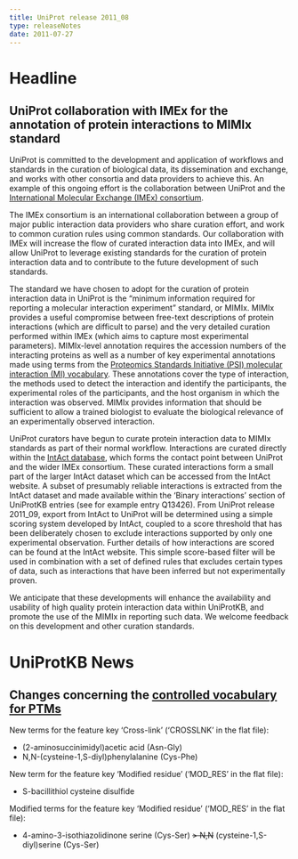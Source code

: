 ```yaml
---
title: UniProt release 2011_08
type: releaseNotes
date: 2011-07-27
---
```


# Headline

## UniProt collaboration with IMEx for the annotation of protein interactions to MIMIx standard

UniProt is committed to the development and application of workflows and standards in the curation of biological data, its dissemination and exchange, and works with other consortia and data providers to achieve this. An example of this ongoing effort is the collaboration between UniProt and the [International Molecular Exchange (IMEx) consortium](http://www.imexconsortium.org/).

The IMEx consortium is an international collaboration between a group of major public interaction data providers who share curation effort, and work to common curation rules using common standards. Our collaboration with IMEx will increase the flow of curated interaction data into IMEx, and will allow UniProt to leverage existing standards for the curation of protein interaction data and to contribute to the future development of such standards.

The standard we have chosen to adopt for the curation of protein interaction data in UniProt is the “minimum information required for reporting a molecular interaction experiment” standard, or MIMIx. MIMIx provides a useful compromise between free-text descriptions of protein interactions (which are difficult to parse) and the very detailed curation performed within IMEx (which aims to capture most experimental parameters). MIMIx-level annotation requires the accession numbers of the interacting proteins as well as a number of key experimental annotations made using terms from the [Proteomics Standards Initiative (PSI) molecular interaction (MI) vocabulary](http://www.ncbi.nlm.nih.gov/pubmed/17925023). These annotations cover the type of interaction, the methods used to detect the interaction and identify the participants, the experimental roles of the participants, and the host organism in which the interaction was observed. MIMIx provides information that should be sufficient to allow a trained biologist to evaluate the biological relevance of an experimentally observed interaction.

UniProt curators have begun to curate protein interaction data to MIMIx standards as part of their normal workflow. Interactions are curated directly within the [IntAct database](http://www.ebi.ac.uk/intact/main.xhtml), which forms the contact point between UniProt and the wider IMEx consortium. These curated interactions form a small part of the larger IntAct dataset which can be accessed from the IntAct website. A subset of presumably reliable interactions is extracted from the IntAct dataset and made available within the ‘Binary interactions’ section of UniProtKB entries (see for example entry Q13426). From UniProt release 2011_09, export from IntAct to UniProt will be determined using a simple scoring system developed by IntAct, coupled to a score threshold that has been deliberately chosen to exclude interactions supported by only one experimental observation. Further details of how interactions are scored can be found at the IntAct website. This simple score-based filter will be used in combination with a set of defined rules that excludes certain types of data, such as interactions that have been inferred but not experimentally proven.

We anticipate that these developments will enhance the availability and usability of high quality protein interaction data within UniProtKB, and promote the use of the MIMIx in reporting such data. We welcome feedback on this development and other curation standards.

# UniProtKB News

## Changes concerning the [controlled vocabulary for PTMs](https://ftp.uniprot.org/pub/databases/uniprot/current_release/knowledgebase/complete/docs/ptmlist)

New terms for the feature key ‘Cross-link’ (‘CROSSLNK’ in the flat file):

- (2-aminosuccinimidyl)acetic acid (Asn-Gly)
- N,N-(cysteine-1,S-diyl)phenylalanine (Cys-Phe)

New term for the feature key ‘Modified residue’ (‘MOD_RES’ in the flat file):

- S-bacillithiol cysteine disulfide

Modified terms for the feature key ‘Modified residue’ (‘MOD_RES’ in the flat file):

- 4-amino-3-isothiazolidinone serine (Cys-Ser) ~~&gt; N,N~~ (cysteine-1,S-diyl)serine (Cys-Ser)
